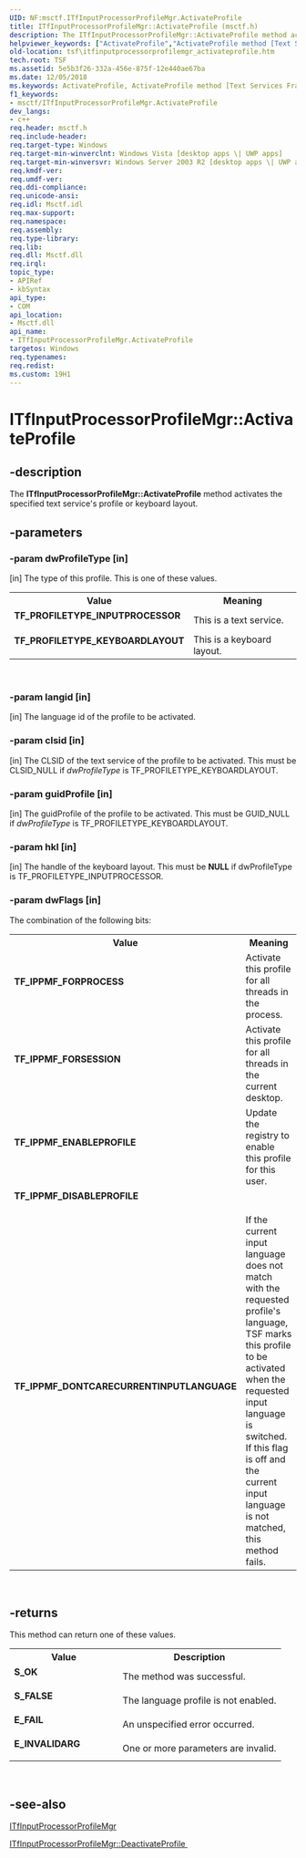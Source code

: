 ```yaml
---
UID: NF:msctf.ITfInputProcessorProfileMgr.ActivateProfile
title: ITfInputProcessorProfileMgr::ActivateProfile (msctf.h)
description: The ITfInputProcessorProfileMgr::ActivateProfile method activates the specified text service's profile or keyboard layout.helpviewer_keywords: ["ActivateProfile","ActivateProfile method [Text Services Framework]","ActivateProfile method [Text Services Framework]","ITfInputProcessorProfileMgr interface","ITfInputProcessorProfileMgr interface [Text Services Framework]","ActivateProfile method","ITfInputProcessorProfileMgr.ActivateProfile","ITfInputProcessorProfileMgr::ActivateProfile","TF_IPPMF_DISABLEPROFILE","TF_IPPMF_DONTCARECURRENTINPUTLANGUAGE","TF_IPPMF_ENABLEPROFILE","TF_IPPMF_FORPROCESS","TF_IPPMF_FORSESSION","TF_PROFILETYPE_INPUTPROCESSOR","TF_PROFILETYPE_KEYBOARDLAYOUT","msctf/ITfInputProcessorProfileMgr::ActivateProfile","tsf.itfinputprocessorprofilemgr_activateprofile"]
old-location: tsf\itfinputprocessorprofilemgr_activateprofile.htm
tech.root: TSF
ms.assetid: 5e5b3f26-332a-456e-875f-12e440ae67ba
ms.date: 12/05/2018
ms.keywords: ActivateProfile, ActivateProfile method [Text Services Framework], ActivateProfile method [Text Services Framework],ITfInputProcessorProfileMgr interface, ITfInputProcessorProfileMgr interface [Text Services Framework],ActivateProfile method, ITfInputProcessorProfileMgr.ActivateProfile, ITfInputProcessorProfileMgr::ActivateProfile, TF_IPPMF_DISABLEPROFILE, TF_IPPMF_DONTCARECURRENTINPUTLANGUAGE, TF_IPPMF_ENABLEPROFILE, TF_IPPMF_FORPROCESS, TF_IPPMF_FORSESSION, TF_PROFILETYPE_INPUTPROCESSOR, TF_PROFILETYPE_KEYBOARDLAYOUT, msctf/ITfInputProcessorProfileMgr::ActivateProfile, tsf.itfinputprocessorprofilemgr_activateprofile
f1_keywords:
- msctf/ITfInputProcessorProfileMgr.ActivateProfile
dev_langs:
- c++
req.header: msctf.h
req.include-header: 
req.target-type: Windows
req.target-min-winverclnt: Windows Vista [desktop apps \| UWP apps]
req.target-min-winversvr: Windows Server 2003 R2 [desktop apps \| UWP apps]
req.kmdf-ver: 
req.umdf-ver: 
req.ddi-compliance: 
req.unicode-ansi: 
req.idl: Msctf.idl
req.max-support: 
req.namespace: 
req.assembly: 
req.type-library: 
req.lib: 
req.dll: Msctf.dll
req.irql: 
topic_type:
- APIRef
- kbSyntax
api_type:
- COM
api_location:
- Msctf.dll
api_name:
- ITfInputProcessorProfileMgr.ActivateProfile
targetos: Windows
req.typenames: 
req.redist: 
ms.custom: 19H1
---
```


# ITfInputProcessorProfileMgr::ActivateProfile


## -description


The <b>ITfInputProcessorProfileMgr::ActivateProfile</b> method activates the specified text service's profile or keyboard layout.


## -parameters




### -param dwProfileType [in]

[in] The type of this profile. This is one of these values.

<table>
<tr>
<th>Value</th>
<th>Meaning</th>
</tr>
<tr>
<td width="40%"><a id="TF_PROFILETYPE_INPUTPROCESSOR"></a><a id="tf_profiletype_inputprocessor"></a><dl>
<dt><b>TF_PROFILETYPE_INPUTPROCESSOR</b></dt>
</dl>
</td>
<td width="60%">
This is a text service.

</td>
</tr>
<tr>
<td width="40%"><a id="TF_PROFILETYPE_KEYBOARDLAYOUT"></a><a id="tf_profiletype_keyboardlayout"></a><dl>
<dt><b>TF_PROFILETYPE_KEYBOARDLAYOUT</b></dt>
</dl>
</td>
<td width="60%">
This is a keyboard layout.

</td>
</tr>
</table>
 


### -param langid [in]

[in] The language id of the profile to be activated.


### -param clsid [in]

[in] The CLSID of the text service of the profile to be activated. This must be CLSID_NULL if <i>dwProfileType</i> is TF_PROFILETYPE_KEYBOARDLAYOUT.


### -param guidProfile [in]

[in] The guidProfile of the profile to be activated. This must be GUID_NULL if <i>dwProfileType</i> is TF_PROFILETYPE_KEYBOARDLAYOUT.


### -param hkl [in]

[in] The handle of the keyboard layout. This must be <b>NULL</b> if dwProfileType is TF_PROFILETYPE_INPUTPROCESSOR.


### -param dwFlags [in]

The combination of the following bits:

<table>
<tr>
<th>Value</th>
<th>Meaning</th>
</tr>
<tr>
<td width="40%"><a id="TF_IPPMF_FORPROCESS"></a><a id="tf_ippmf_forprocess"></a><dl>
<dt><b>TF_IPPMF_FORPROCESS</b></dt>
</dl>
</td>
<td width="60%">
Activate this profile for all threads in the process.

</td>
</tr>
<tr>
<td width="40%"><a id="TF_IPPMF_FORSESSION"></a><a id="tf_ippmf_forsession"></a><dl>
<dt><b>TF_IPPMF_FORSESSION</b></dt>
</dl>
</td>
<td width="60%">
Activate this profile for all threads in the current desktop.

</td>
</tr>
<tr>
<td width="40%"><a id="TF_IPPMF_ENABLEPROFILE"></a><a id="tf_ippmf_enableprofile"></a><dl>
<dt><b>TF_IPPMF_ENABLEPROFILE</b></dt>
</dl>
</td>
<td width="60%">
Update the registry to enable this profile for this user.

</td>
</tr>
<tr>
<td width="40%"><a id="TF_IPPMF_DISABLEPROFILE"></a><a id="tf_ippmf_disableprofile"></a><dl>
<dt><b>TF_IPPMF_DISABLEPROFILE</b></dt>
</dl>
</td>
<td width="60%"></td>
</tr>
<tr>
<td width="40%"><a id="TF_IPPMF_DONTCARECURRENTINPUTLANGUAGE"></a><a id="tf_ippmf_dontcarecurrentinputlanguage"></a><dl>
<dt><b>TF_IPPMF_DONTCARECURRENTINPUTLANGUAGE</b></dt>
</dl>
</td>
<td width="60%">
If the current input language does not match with the requested profile's language, TSF marks this profile to be activated when the requested input language is switched. If this flag is off and the current input language is not matched, this method fails.

</td>
</tr>
</table>
 


## -returns



This method can return one of these values.

<table>
<tr>
<th>Value</th>
<th>Description</th>
</tr>
<tr>
<td width="40%">
<dl>
<dt><b>S_OK</b></dt>
</dl>
</td>
<td width="60%">
The method was successful.

</td>
</tr>
<tr>
<td width="40%">
<dl>
<dt><b>S_FALSE</b></dt>
</dl>
</td>
<td width="60%">
The language profile is not enabled.

</td>
</tr>
<tr>
<td width="40%">
<dl>
<dt><b>E_FAIL</b></dt>
</dl>
</td>
<td width="60%">
An unspecified error occurred.

</td>
</tr>
<tr>
<td width="40%">
<dl>
<dt><b>E_INVALIDARG</b></dt>
</dl>
</td>
<td width="60%">
One or more parameters are invalid.

</td>
</tr>
</table>
 




## -see-also




<a href="https://docs.microsoft.com/windows/desktop/api/msctf/nn-msctf-itfinputprocessorprofilemgr">ITfInputProcessorProfileMgr</a>



<a href="https://docs.microsoft.com/windows/desktop/api/msctf/nf-msctf-itfinputprocessorprofilemgr-deactivateprofile">ITfInputProcessorProfileMgr::DeactivateProfile
      </a>
 

 


